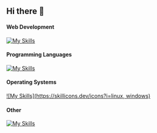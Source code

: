 ## Hi there 👋

#### Web Development
[![My Skills](https://skillicons.dev/icons?i=js,html,css,react,bootstrap,django)](https://skillicons.dev)

#### Programming Languages
[![My Skills](https://skillicons.dev/icons?i=py,java,c,mysql,cpp,haskell)](https://skillicons.dev)

#### Operating Systems
[![My Skills](https://skillicons.dev/icons?i=linux, windows)](https://skillicons.dev)

#### Other
[![My Skills](https://skillicons.dev/icons?i=docker,git,bash)](https://skillicons.dev)
<!--
**bitfoolish/bitfoolish** is a ✨ _special_ ✨ repository because its `README.md` (this file) appears on your GitHub profile.

Here are some ideas to get you started:

- 🔭 I’m currently working on ...
- 🌱 I’m currently learning ...
- 👯 I’m looking to collaborate on ...
- 🤔 I’m looking for help with ...
- 💬 Ask me about ...
- 📫 How to reach me: ...
- 😄 Pronouns: ...
- ⚡ Fun fact: ...
-->
